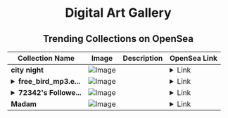 <div align="center">

# Digital Art Gallery

## Trending Collections on OpenSea

| Collection Name                       | Image                                                                                     | Description                       | OpenSea Link                                                                                          |
|---------------------------------------|-------------------------------------------------------------------------------------------|-----------------------------------|--------------------------------------------------------------------------------------------------------|
| **city night** | ![Image](https://i.seadn.io/s/raw/files/3ebacae4fa490f5f008dab3d26f6d0a8.jpg?w=500&auto=format?w=200&auto=format) |  | <details><summary>Link</summary>[city night](https://opensea.io/collection/city-night-8)</details> |
| **<details><summary>free_bird_mp3.e...</summary>free_bird_mp3.eth</details>** | ![Image](https://i.seadn.io/s/raw/files/957028cafb95fdc77aa0fe9f8de8bda8.png?w=500&auto=format?w=200&auto=format) |  | <details><summary>Link</summary>[free_bird_mp3.eth](https://opensea.io/collection/free-bird-mp3-eth)</details> |
| **<details><summary>72342's Followe...</summary>72342's Follower</details>** | ![Image](https://i.seadn.io/s/raw/files/19f9f090920392cc3650cbdf4361755b.png?w=500&auto=format?w=200&auto=format) |  | <details><summary>Link</summary>[72342's Follower](https://opensea.io/collection/72342-s-follower)</details> |
| **Madam** | ![Image](https://i.seadn.io/s/raw/files/62fe62574dfa2d2b80872ca70f53293a.jpg?w=500&auto=format?w=200&auto=format) |  | <details><summary>Link</summary>[Madam](https://opensea.io/collection/madam-16)</details> |

</div>